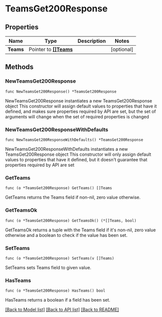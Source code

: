 # TeamsGet200Response

## Properties

Name | Type | Description | Notes
------------ | ------------- | ------------- | -------------
**Teams** | Pointer to [**[]Teams**](Teams.md) |  | [optional] 

## Methods

### NewTeamsGet200Response

`func NewTeamsGet200Response() *TeamsGet200Response`

NewTeamsGet200Response instantiates a new TeamsGet200Response object
This constructor will assign default values to properties that have it defined,
and makes sure properties required by API are set, but the set of arguments
will change when the set of required properties is changed

### NewTeamsGet200ResponseWithDefaults

`func NewTeamsGet200ResponseWithDefaults() *TeamsGet200Response`

NewTeamsGet200ResponseWithDefaults instantiates a new TeamsGet200Response object
This constructor will only assign default values to properties that have it defined,
but it doesn't guarantee that properties required by API are set

### GetTeams

`func (o *TeamsGet200Response) GetTeams() []Teams`

GetTeams returns the Teams field if non-nil, zero value otherwise.

### GetTeamsOk

`func (o *TeamsGet200Response) GetTeamsOk() (*[]Teams, bool)`

GetTeamsOk returns a tuple with the Teams field if it's non-nil, zero value otherwise
and a boolean to check if the value has been set.

### SetTeams

`func (o *TeamsGet200Response) SetTeams(v []Teams)`

SetTeams sets Teams field to given value.

### HasTeams

`func (o *TeamsGet200Response) HasTeams() bool`

HasTeams returns a boolean if a field has been set.


[[Back to Model list]](../README.md#documentation-for-models) [[Back to API list]](../README.md#documentation-for-api-endpoints) [[Back to README]](../README.md)


